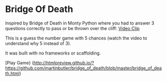 # Bridge Of Death

Inspired by Bridge of Death in Monty Python where you had to answer 3 questions correctly to pass or be thrown over the cliff: [Video Clip](https://www.youtube.com/watch?v=cV0tCphFMr8)

This is a guess the number game with 5 chances (watch the video to understand why 5 instead of 3).

It was built with no frameworks or scaffolding.

[Play Game} (http://htmlpreview.github.io/?https://github.com/martinbutler/bridge_of_death/blob/master/bridge_of_death.html)
